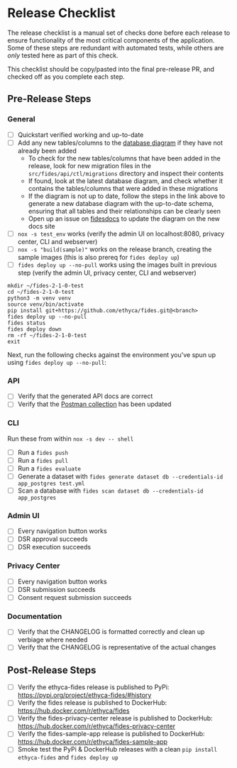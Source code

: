 # Release Checklist

The release checklist is a manual set of checks done before each release to ensure functionality of the most critical components of the application. Some of these steps are redundant with automated tests, while others are _only_ tested here as part of this check.

This checklist should be copy/pasted into the final pre-release PR, and checked off as you complete each step.

## Pre-Release Steps

### General

- [ ] Quickstart verified working and up-to-date
- [ ] Add any new tables/columns to the [database diagram](https://github.com/ethyca/fides/blob/5a485387d8af247ec6479e4115088cbbb8394d77/docs/fides/docs/development/update_erd_diagram.md) if they have not already been added
  - To check for the new tables/columns that have been added in the release, look for new migration files in the `src/fides/api/ctl/migrations` directory and inspect their contents
  - If found, look at the latest database diagram, and check whether it contains the tables/columns that were added in these migrations
  - If the diagram is not up to date, follow the steps in the link above to generate a new database diagram with the up-to-date schema, ensuring that all tables and their relationships can be clearly seen
  - Open up an issue on [fidesdocs](https://github.com/ethyca/fidesdocs/issues) to update the diagram on the new docs site
- [ ] `nox -s test_env` works (verify the admin UI on localhost:8080, privacy center, CLI and webserver)
- [ ] `nox -s "build(sample)"` works on the release branch, creating the sample images (this is also prereq for `fides deploy up`)
- [ ] `fides deploy up --no-pull` works using the images built in previous step (verify the admin UI, privacy center, CLI and webserver)

```
mkdir ~/fides-2-1-0-test
cd ~/fides-2-1-0-test
python3 -m venv venv
source venv/bin/activate
pip install git+https://github.com/ethyca/fides.git@<branch>
fides deploy up --no-pull
fides status
fides deploy down
rm -rf ~/fides-2-1-0-test
exit
```

Next, run the following checks against the environment you've spun up using `fides deploy up --no-pull`:

### API

- [ ] Verify that the generated API docs are correct
- [ ] Verify that the [Postman collection](https://github.com/ethyca/fides/blob/main/docs/fides/docs/development/postman/Fides.postman_collection.json) has been updated

### CLI

Run these from within `nox -s dev -- shell`

- [ ] Run a `fides push`
- [ ] Run a `fides pull`
- [ ] Run a `fides evaluate`
- [ ] Generate a dataset with `fides generate dataset db --credentials-id app_postgres test.yml`
- [ ] Scan a database with `fides scan dataset db --credentials-id app_postgres`

### Admin UI

- [ ] Every navigation button works
- [ ] DSR approval succeeds
- [ ] DSR execution succeeds

### Privacy Center

- [ ] Every navigation button works
- [ ] DSR submission succeeds
- [ ] Consent request submission succeeds

### Documentation

- [ ] Verify that the CHANGELOG is formatted correctly and clean up verbiage where needed
- [ ] Verify that the CHANGELOG is representative of the actual changes

## Post-Release Steps

- [ ] Verify the ethyca-fides release is published to PyPi: <https://pypi.org/project/ethyca-fides/#history>
- [ ] Verify the fides release is published to DockerHub: <https://hub.docker.com/r/ethyca/fides>
- [ ] Verify the fides-privacy-center release is published to DockerHub: <https://hub.docker.com/r/ethyca/fides-privacy-center>
- [ ] Verify the fides-sample-app release is published to DockerHub: <https://hub.docker.com/r/ethyca/fides-sample-app>
- [ ] Smoke test the PyPi & DockerHub releases with a clean `pip install ethyca-fides` and `fides deploy up`
